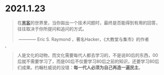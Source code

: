 # 2021.1.23

> 在[黑客](http://www.catb.org/~esr/faqs/hacker-howto.html)的世界里，当你拋出一个技术问题时，最终是否能得到有用的回答，往往取决于你所提问和追问的方式。
>
> ​           ———— Eric S. Raymond ，著名Hacker，《大教堂与集市》的作者

<img src="http://cdn.facesofopensource.com/wp-content/uploads/2016/04/23071231/faces.Eric-Raymond18770.web_.jpg" style="zoom: 25%;" />

> 人是文化的动物，而文化需要每代人都去学习的，不是说80后的东西，00后就不需要学习了，而是00后不仅要学习80后之前的知识，还要学习80后们成果。约翰杜威说的没错：**每一代人必须为自己再造一遍民主**。